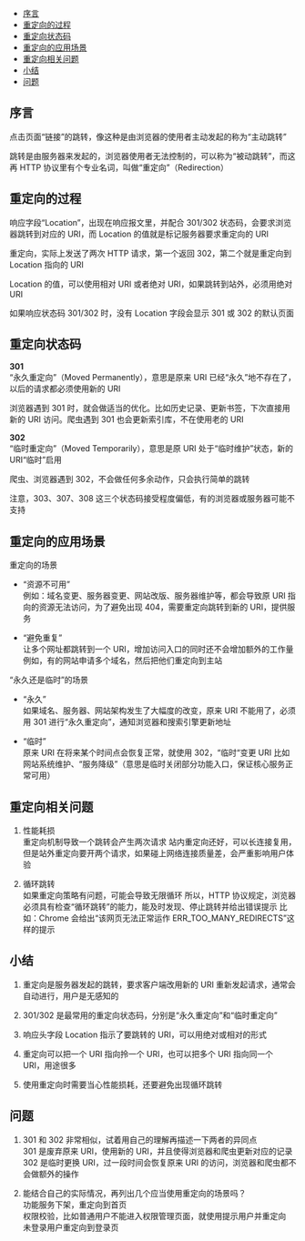 <!-- TOC -->

- [序言](#序言)
- [重定向的过程](#重定向的过程)
- [重定向状态码](#重定向状态码)
- [重定向的应用场景](#重定向的应用场景)
- [重定向相关问题](#重定向相关问题)
- [小结](#小结)
- [问题](#问题)

<!-- /TOC -->

## 序言

点击页面“链接”的跳转，像这种是由浏览器的使用者主动发起的称为“主动跳转”

跳转是由服务器来发起的，浏览器使用者无法控制的，可以称为“被动跳转”，而这再 HTTP 协议里有个专业名词，叫做“重定向”（Redirection）

## 重定向的过程

响应字段“Location”，出现在响应报文里，并配合 301/302 状态码，会要求浏览器跳转到对应的 URI，而 Location 的值就是标记服务器要求重定向的 URI

重定向，实际上发送了两次 HTTP 请求，第一个返回 302，第二个就是重定向到 Location 指向的 URI

Location 的值，可以使用相对 URI 或者绝对 URI，如果跳转到站外，必须用绝对 URI

如果响应状态码 301/302 时，没有 Location 字段会显示 301 或 302 的默认页面

## 重定向状态码

**301**  
“永久重定向”（Moved Permanently），意思是原来 URI 已经“永久”地不存在了，以后的请求都必须使用新的 URI

浏览器遇到 301 时，就会做适当的优化。比如历史记录、更新书签，下次直接用新的 URI 访问。爬虫遇到 301 也会更新索引库，不在使用老的 URI

**302**  
“临时重定向”（Moved Temporarily），意思是原 URI 处于“临时维护”状态，新的 URI“临时”启用

爬虫、浏览器遇到 302，不会做任何多余动作，只会执行简单的跳转

注意，303、307、308 这三个状态码接受程度偏低，有的浏览器或服务器可能不支持

## 重定向的应用场景

重定向的场景

- “资源不可用”  
  例如：域名变更、服务器变更、网站改版、服务器维护等，都会导致原 URI 指向的资源无法访问，为了避免出现 404，需要重定向跳转到新的 URI，提供服务

- “避免重复”  
  让多个网址都跳转到一个 URI，增加访问入口的同时还不会增加额外的工作量
  例如，有的网站申请多个域名，然后把他们重定向到主站

“永久还是临时”的场景

- “永久”  
  如果域名、服务器、网站架构发生了大幅度的改变，原来 URI 不能用了，必须用 301 进行“永久重定向”，通知浏览器和搜索引擎更新地址

- “临时”  
  原来 URI 在将来某个时间点会恢复正常，就使用 302，“临时“变更 URI
  比如网站系统维护、“服务降级”（意思是临时关闭部分功能入口，保证核心服务正常可用）

## 重定向相关问题

1. 性能耗损  
   重定向机制导致一个跳转会产生两次请求
   站内重定向还好，可以长连接复用，但是站外重定向要开两个请求，如果碰上网络连接质量差，会严重影响用户体验

2. 循环跳转  
   如果重定向策略有问题，可能会导致无限循环
   所以，HTTP 协议规定，浏览器必须具有检查“循环跳转”的能力，能及时发现、停止跳转并给出错误提示
   比如：Chrome 会给出“该网页无法正常运作 ERR_TOO_MANY_REDIRECTS”这样的提示

## 小结

1. 重定向是服务器发起的跳转，要求客户端改用新的 URI 重新发起请求，通常会自动进行，用户是无感知的

2. 301/302 是最常用的重定向状态码，分别是“永久重定向”和“临时重定向”

3. 响应头字段 Location 指示了要跳转的 URI，可以用绝对或相对的形式

4. 重定向可以把一个 URI 指向拎一个 URI，也可以把多个 URI 指向同一个 URI，用途很多

5. 使用重定向时需要当心性能损耗，还要避免出现循环跳转

## 问题

1. 301 和 302 非常相似，试着用自己的理解再描述一下两者的异同点  
   301 是废弃原来 URI，使用新的 URI，并且使得浏览器和爬虫更新对应的记录  
   302 是临时更换 URI，过一段时间会恢复原来 URI 的访问，浏览器和爬虫都不会做额外的操作

2. 能结合自己的实际情况，再列出几个应当使用重定向的场景吗？  
   功能服务下架，重定向到首页  
   权限校验，比如普通用户不能进入权限管理页面，就使用提示用户并重定向  
   未登录用户重定向到登录页
